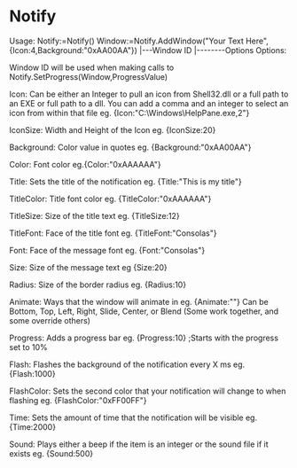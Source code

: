 # Notify
Usage:
Notify:=Notify()
Window:=Notify.AddWindow("Your Text Here",{Icon:4,Background:"0xAA00AA"})
   |---Window ID                                          |--------Options
Options:

Window ID will be used when making calls to Notify.SetProgress(Window,ProgressValue)

Icon: Can be either an Integer to pull an icon from Shell32.dll or a full path to an EXE or full path to a dll.  You can add a comma and an integer to select an icon from within that file eg. {Icon:"C:\Windows\HelpPane.exe,2"}

IconSize: Width and Height of the Icon eg. {IconSize:20}

Background: Color value in quotes eg. {Background:"0xAA00AA"}

Color: Font color eg.{Color:"0xAAAAAA"}

Title: Sets the title of the notification eg. {Title:"This is my title"}

TitleColor: Title font color eg. {TitleColor:"0xAAAAAA"}

TitleSize: Size of the title text eg. {TitleSize:12}

TitleFont: Face of the title font eg. {TitleFont:"Consolas"}

Font: Face of the message font eg. {Font:"Consolas"}

Size: Size of the message text eg {Size:20}

Radius: Size of the border radius eg. {Radius:10}

Animate: Ways that the window will animate in eg. {Animate:""} Can be Bottom, Top, Left, Right, Slide, Center, or Blend (Some work together, and some override others)

Progress: Adds a progress bar eg. {Progress:10} ;Starts with the progress set to 10%

Flash: Flashes the background of the notification every X ms eg. {Flash:1000}

FlashColor: Sets the second color that your notification will change to when flashing eg. {FlashColor:"0xFF00FF"}

Time: Sets the amount of time that the notification will be visible eg. {Time:2000}

Sound: Plays either a beep if the item is an integer or the sound file if it exists eg. {Sound:500}
